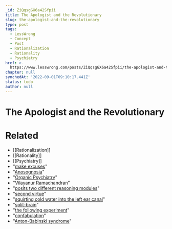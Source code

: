 ```yaml
---
_id: ZiQqsgGX6a42Sfpii
title: The Apologist and the Revolutionary
slug: the-apologist-and-the-revolutionary
type: post
tags:
  - LessWrong
  - Concept
  - Post
  - Rationalization
  - Rationality
  - Psychiatry
href: >-
  https://www.lesswrong.com/posts/ZiQqsgGX6a42Sfpii/the-apologist-and-the-revolutionary
chapter: null
synchedAt: '2022-09-01T09:10:17.441Z'
status: todo
author: null
---
```


# The Apologist and the Revolutionary


# Related

- [[Rationalization]]
- [[Rationality]]
- [[Psychiatry]]
- "[make excuses](http://www.overcomingbias.com/2007/10/fake-justificat.html)"
- "[Anosognosia](http://en.wikipedia.org/wiki/Anosognosia)"
- "[Organic Psychiatry](http://books.google.ie/books?id=Jsq-O12Ydo8C&pg=PA69&lpg=PA69&dq=anosognosia+shoulder+ring&source=bl&ots=_JDmzV0NJe&sig=_8rVlu85GNnsSkYEDRmAaUhWL1Q&hl=en&ei=Utu2SfjDL5SIjAfQpeSlCQ&sa=X&oi=book_result&resnum=1&ct=result)"
- "[Vilayanur Ramachandran](http://en.wikipedia.org/wiki/Vilayanur_S._Ramachandran#Scientific_career)"
- "[posits two different reasoning modules](http://psych.utoronto.ca/~peterson/psy430s2001/Ramachandran%20VS%20Evolution%20of%20self-deception%20Med%20Hypoth%201996.pdf)"
- "[second virtue](http://yudkowsky.net/rational/virtues)"
- "[squirting cold water into the left ear canal](http://www.neurology.org/cgi/content/abstract/65/8/1278)"
- "[split-brain](http://en.wikipedia.org/wiki/Split-brain)"
- "[the following experiment](http://books.google.ie/books?id=_rkKxbevFZEC&pg=PA10&lpg=PA10&dq=split-brain+chicken+shovel&source=bl&ots=9gVX7xBkJq&sig=yKnpOKg1jdzifungp7VgIXMLMcA&hl=en&ei=muu2SZKXA-LBjAeupOCvCQ&sa=X&oi=book_result&resnum=8&ct=result)"
- "[confabulation](http://books.google.ie/books?id=_rkKxbevFZEC&dq=brain+fiction+confabulation&printsec=frontcover&source=bl&ots=9gVX7xFiMo&sig=ecS9mLduiZePctwU8lly9DejYjo&hl=en&ei=jvq2SYigB9nHjAefq62dCQ&sa=X&oi=book_result&resnum=1&ct=result#PPP11,M1)"
- "[Anton-Babinski syndrome](http://en.wikipedia.org/wiki/Anton%27s_syndrome)"